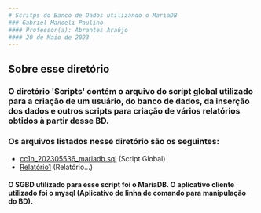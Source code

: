 ```yaml
---
# Scritps do Banco de Dados utilizando o MariaDB
### Gabriel Manoeli Paulino                                      
#### Professor(a): Abrantes Araújo
#### 20 de Maio de 2023
---
```

## Sobre esse diretório
### O diretório 'Scripts' contém o arquivo do script global utilizado para a criação de um usuário, do banco de dados, da inserção dos dados e outros scripts para criação de vários relatórios obtidos à partir desse BD. 

### Os arquivos listados nesse diretório são os seguintes:

- [cc1n_202305536_mariadb.sql](https://github.com/GabrielmPaulino/uvv_bd1_cc1n/tree/main/pset1/Scripts%20MariaDB) (Script Global)
- [Relatório1](...) (Relatório...)

#### O SGBD utilizado para esse script foi o MariaDB. O aplicativo cliente utilizado foi o mysql (Aplicativo de linha de comando para manipulação do BD).
